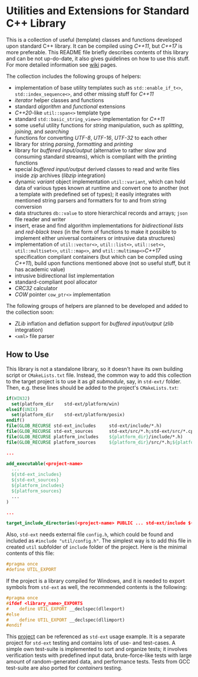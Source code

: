 # Utilities and Extensions for Standard C++ Library

This is a collection of useful (template) classes and functions developed upon standard C++ library.
It can be compiled using *C++11*, but *C++17* is more preferable.  This README file briefly
describes contents of this library and can be not up-do-date, it also gives guidelines on how to use
this stuff.  For more detailed information see [wiki](https://github.com/gbuzykin/std-ext/wiki)
pages.

The collection includes the following groups of helpers:

- implementation of base utility templates such as `std::enable_if_t<>`, `std::index_sequence<>`,
  and other missing stuff for *С++11*
- *iterator* helper classes and functions
- standard *algorithm* and *functional* extensions
- *C++20*-like `util::span<>` template type
- standard `std::basic_string_view<>` implementation for *C++11*
- some useful utility functions for *string* manipulation, such as *splitting*, *joining*, and
  *searching*
- functions for converting *UTF-8*, *UTF-16*, *UTF-32* to each other
- library for string *parsing*, *formatting* and *printing*
- library for *buffered input/output* (alternative to rather slow and consuming standard streams),
  which is compliant with the printing functions
- special *buffered input/output* derived classes to read and write files inside *zip* archives
  (*libzip* integration)
- dynamic *variant* object implementation `util::variant`, which can hold data of various types
  known at runtime and convert one to another (not a template with predefined set of types); it
  easily integrates with mentioned string parsers and formatters for to and from string conversion
- data structures `db::value` to store hierarchical records and arrays; `json` file reader and writer
- insert, erase and find algorithm implementations for *bidirectional lists* and *red-black trees*
  (in the form of functions to make it possible to implement either universal containers or
  intrusive data structures)
- implementation of `util::vector<>`, `util::list<>`, `util::set<>`, `util::multiset<>`,
  `util::map<>`, and `util::multimap<>`*С++17* specification compliant containers (but which can be
  compiled using *С++11*), build upon functions mentioned above (not so useful stuff, but it has
  academic value)
- intrusive bidirectional list implementation
- standard-compliant pool allocator
- *CRC32* calculator
- *COW* pointer `cow_ptr<>` implementation

The following groups of helpers are planned to be developed and added to the collection soon:

- *ZLib* inflation and deflation support for *buffered input/output* (*zlib* integration)
- `<xml>` file parser

## How to Use

This library is not a standalone library, so it doesn't have its own building script or
`CMakeLists.txt` file.  Instead, the common way to add this collection to the target project is to
use it as *git submodule*, say, in `std-ext/` folder.  Then, e.g.  these lines should be added to
the project's `CMakeLists.txt`:

```cmake
if(WIN32)
  set(platform_dir    std-ext/platform/win)
elseif(UNIX)
  set(platform_dir    std-ext/platform/posix)
endif()
file(GLOB_RECURSE std-ext_includes     std-ext/include/*.h)
file(GLOB_RECURSE std-ext_sources      std-ext/src/*.h;std-ext/src/*.cpp)
file(GLOB_RECURSE platform_includes    ${platform_dir}/include/*.h)
file(GLOB_RECURSE platform_sources     ${platform_dir}/src/*.h;${platform_dir}/src/*.cpp)

...

add_executable(<project-name>
  ...
  ${std-ext_includes}
  ${std-ext_sources}
  ${platform_includes}
  ${platform_sources}
  ...
)

...

target_include_directories(<project-name> PUBLIC ... std-ext/include ${platform_dir}/include ...)


```

Also, `std-ext` needs external file `config.h`, which could be found and included as
`#include "util/config.h"`.  The simplest way is to add this file in created `util` subfolder of
`include` folder of the project.  Here is the minimal contents of this file:

```cpp
#pragma once
#define UTIL_EXPORT
```

If the project is a library compiled for Windows, and it is needed to export symbols from `std-ext`
as well, the recommended contents is the following:

```cpp
#pragma once
#ifdef <library_name>_EXPORTS
#    define UTIL_EXPORT __declspec(dllexport)
#else
#    define UTIL_EXPORT __declspec(dllimport)
#endif
```

This [project](https://github.com/gbuzykin/std-ext-tests) can be referenced as `std-ext` usage
example.  It is a separate project for `std-ext` testing and contains lots of use- and test-cases.
A simple own test-suite is implemented to sort and organize tests; it involves verification tests
with predefined input data, brute-force-like tests with large amount of random-generated data, and
performance tests.  Tests from GCC test-suite are also ported for *containers* testing.
